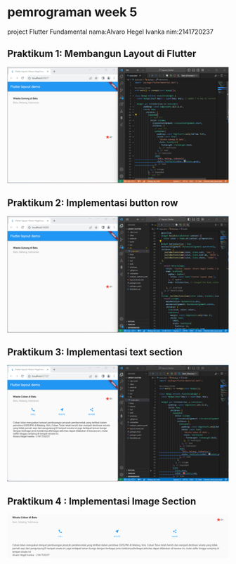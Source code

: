 # pemrograman week 5
project Flutter Fundamental
nama:Alvaro Hegel Ivanka
nim:2141720237

## Praktikum 1: Membangun Layout di Flutter
![Screenshot flutter](docs/p1.png)

## Praktikum 2: Implementasi button row
![Screenshot flutter](docs/p2.png)

## Praktikum 3: Implementasi text section

![Screenshot flutter](docs/p3.png)

## Praktikum 4 : Implementasi Image Section

![Screenshot flutter](docs/p4.png)